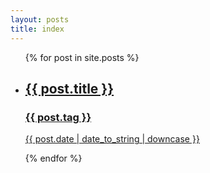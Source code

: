 ```yaml
---
layout: posts
title: index
---
```


<ul class="posts-list">
  {% for post in site.posts %}
    <li>
      <a href="{{ post.url }}">
        <div class="posts-list-entry">
          <h2>{{ post.title }}</h2>
          <div class="post-tag">
            <h3>{{ post.tag }}</h3>
          </div>
          <p>{{ post.date | date_to_string | downcase }}</p>
        </div>
      </a>
    </li>
  {% endfor %}
</ul>
